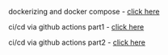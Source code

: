 dockerizing and docker compose - [click here](https://www.loom.com/share/fc629ad91eac40beaddba1994fc5987f?sid=73a470da-b310-4422-8814-45b968d9184c)

ci/cd via github actions part1 - [click here](https://www.loom.com/share/99acb0b8721840b68a1b9cdf6fa31680?sid=15dade06-3eb1-4267-8c38-edc097f95a10)

ci/cd via github actions part2 - [click here](https://www.loom.com/share/44f816e3c18543429b77ab02f332beab?sid=54aa951b-d89e-40ca-bf41-16e5c703060d)
